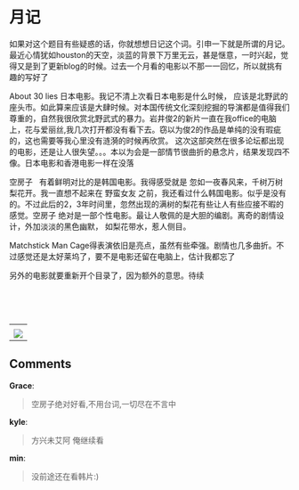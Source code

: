 # 月记

<div id="msgcns!B37A52AAF181A958!241" class="bvMsg"><p>如果对这个题目有些疑惑的话，你就想想日记这个词。引申一下就是所谓的月记。最近心情犹如houston的天空，淡蓝的背景下万里无云，甚是惬意，一时兴起，觉得又是到了更新blog的时候。过去一个月看的电影以不那一一回忆，所以就挑有趣的写好了</p>
<p>About 30 lies 日本电影。我记不清上次看日本电影是什么时候， 应该是北野武的 座头市。如此算来应该是大肆时候。对本国传统文化深刻挖掘的导演都是值得我们尊重的，自然我很欣赏北野武式的暴力。岩井俊2的新片一直在我office的电脑上，花与爱丽丝,我几次打开都没有看下去。窃以为俊2的作品是单纯的没有瑕疵的，这也需要等我心里没有涟漪的时候再欣赏。 这次这部突然在很多论坛都出现的电影，还是让人很失望。。。本以为会是一部情节很曲折的悬念片，结果发现四不像。日本电影和香港电影一样在没落</p>
<p>空房子   有着鲜明对比的是韩国电影。我得感受就是 忽如一夜春风来，千树万树梨花开。我一直想不起来在 野蛮女友 之前，我还看过什么韩国电影。似乎是没有的。不过此后的2，3年时间里，忽然出现的满树的梨花有些让人有些应接不暇的感觉。空房子 绝对是一部个性电影。最让人敬佩的是大胆的编剧。离奇的剧情设计，外加淡淡的黑色幽默， 如梨花带水，惹人侧目。</p>
<p>Matchstick Man Cage得表演依旧是亮点，虽然有些牵强。剧情也几多曲折。不过感觉还是太好莱坞了，要不是电影还留在电脑上，估计我都忘了</p>
<p>另外的电影就要重新开个目录了，因为额外的意思。待续</p>
<p> </p>
<p> </p></div><table cellspacing="0" border="0"><tr><td></td></tr><tr><td valign="top"><a href="http://blufiles.storage.live.com/y1pU8yc2UQ4885s3TJM1H3VyYyp5b6zNl3WQRvI1wT0YfF6tlCL4bDt3tjGXmNAcvL8Dz2l1oPLArQ" target="_blank" rel="WLPP;url=http://blufiles.storage.live.com/y1pU8yc2UQ4885s3TJM1H3VyYyp5b6zNl3WQRvI1wT0YfF6tlCL4bDt3tjGXmNAcvL8Dz2l1oPLArQ;cnsid=cns&#033;B37A52AAF181A958&#033;242"><img src="http://blufiles.storage.live.com/y1pU8yc2UQ4885s3TJM1H3VyYyp5b6zNl3WldwhTo3P_tta5Avg4hM-bHZJ2GZYwtgoM8DQqiaolhE" border="0" /></a></td></tr></table>

## Comments

**Grace**:
> 空房子绝对好看,不用台词,一切尽在不言中

**kyle**:
> 方兴未艾阿  俺继续看

**min**:
> 没前途还在看韩片:)

